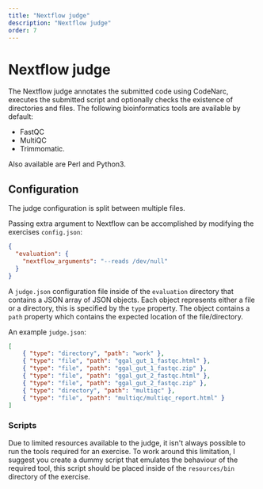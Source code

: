 ```yaml
---
title: "Nextflow judge"
description: "Nextflow judge"
order: 7
---
```

# Nextflow judge

The Nextflow judge annotates the submitted code using CodeNarc, executes the submitted script and optionally checks the existence of directories and files.
The following bioinformatics tools are available by default:
* FastQC
* MultiQC
* Trimmomatic.

Also available are Perl and Python3.

## Configuration

The judge configuration is split between multiple files.

Passing extra argument to Nextflow can be accomplished by modifying the exercises `config.json`:
```json
{
  "evaluation": {
    "nextflow_arguments": "--reads /dev/null"
  }
}
```

A `judge.json` configuration file inside of the `evaluation` directory that contains a JSON array of JSON objects.
Each object represents either a file or a directory, this is specified by the `type` property.
The object contains a `path` property which contains the expected location of the file/directory.

An example `judge.json`:
```json
[
    { "type": "directory", "path": "work" },
    { "type": "file", "path": "ggal_gut_1_fastqc.html" },
    { "type": "file", "path": "ggal_gut_1_fastqc.zip" },
    { "type": "file", "path": "ggal_gut_2_fastqc.html" },
    { "type": "file", "path": "ggal_gut_2_fastqc.zip" },
    { "type": "directory", "path": "multiqc" },
    { "type": "file", "path": "multiqc/multiqc_report.html" }
]
```

### Scripts
Due to limited resources available to the judge, it isn't always possible to run the tools required for an exercise. To work around this limitation, I suggest you create a dummy script that emulates the behaviour of the required tool, this script should be placed inside of the `resources/bin` directory of the exercise.
